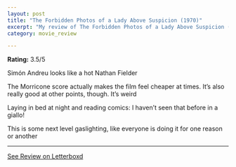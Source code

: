 ```yaml
---
layout: post
title: "The Forbidden Photos of a Lady Above Suspicion (1970)"
excerpt: "My review of The Forbidden Photos of a Lady Above Suspicion (1970)"
category: movie_review

---
```


**Rating:** 3.5/5

Simón Andreu looks like a hot Nathan Fielder

The Morricone score actually makes the film feel cheaper at times. It’s also really good at other points, though. It’s weird

Laying in bed at night and reading comics: I haven’t seen that before in a giallo!

This is some next level gaslighting, like everyone is doing it for one reason or another

<hr>

[See Review on Letterboxd](https://boxd.it/3TOsIz)
